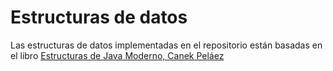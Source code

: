 # Estructuras de datos

Las estructuras de datos implementadas en el repositorio están basadas en el libro [Estructuras de Java Moderno, Canek Peláez](https://tienda.fciencias.unam.mx/es/home/437-estructuras-de-datos-con-java-moderno-9786073009157.html)


